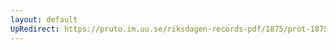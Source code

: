```yaml
---
layout: default
UpRedirect: https://pruto.im.uu.se/riksdagen-records-pdf/1875/prot-1875--fk--046/prot-1875--fk--046_001.pdf
---
```

